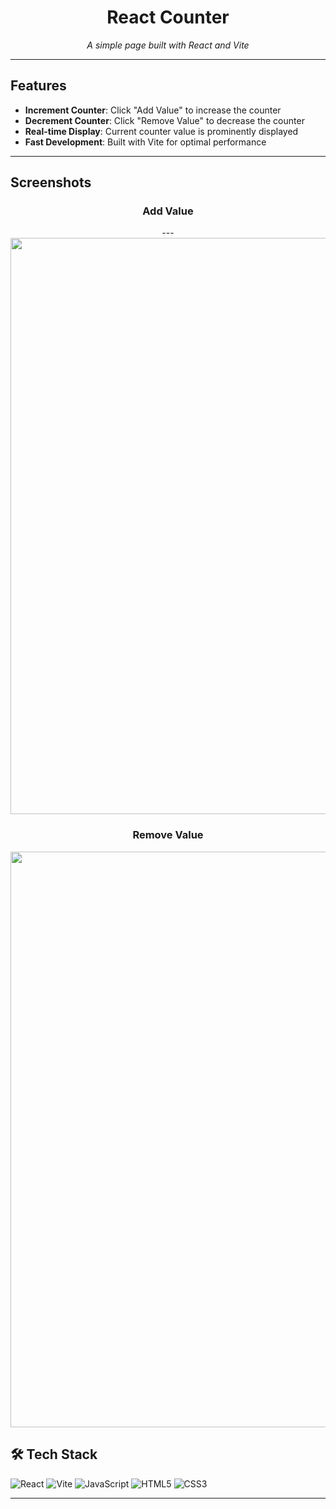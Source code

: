 <h1 align="center">React Counter</h1>

<p align="center">
    <em>A simple page built with React and Vite</em>
</p>

---

##  Features

- **Increment Counter**: Click "Add Value" to increase the counter
- **Decrement Counter**: Click "Remove Value" to decrease the counter  
- **Real-time Display**: Current counter value is prominently displayed
- **Fast Development**: Built with Vite for optimal performance

---

##  Screenshots

<div align="center">

### Add Value 
---<img width="1530" height="922" alt="Screenshot 2025-10-28 174914" src="https://github.com/user-attachments/assets/c5a30f01-b8bd-4ceb-ada4-0c4f527ce018" />


### Remove Value  
<img width="1530" height="921" alt="Screenshot 2025-10-28 174940" src="https://github.com/user-attachments/assets/34ab573c-11f4-4416-a7fb-39a0a236af77" />

</div>




## 🛠️ Tech Stack

![React](https://img.shields.io/badge/React-20232A?style=for-the-badge&logo=react&logoColor=61DAFB)
![Vite](https://img.shields.io/badge/Vite-B73BFE?style=for-the-badge&logo=vite&logoColor=FFD62E)
![JavaScript](https://img.shields.io/badge/JavaScript-F7DF1E?style=for-the-badge&logo=javascript&logoColor=black)
![HTML5](https://img.shields.io/badge/HTML5-E34F26?style=for-the-badge&logo=html5&logoColor=white)
![CSS3](https://img.shields.io/badge/CSS3-1572B6?style=for-the-badge&logo=css3&logoColor=white)

---
